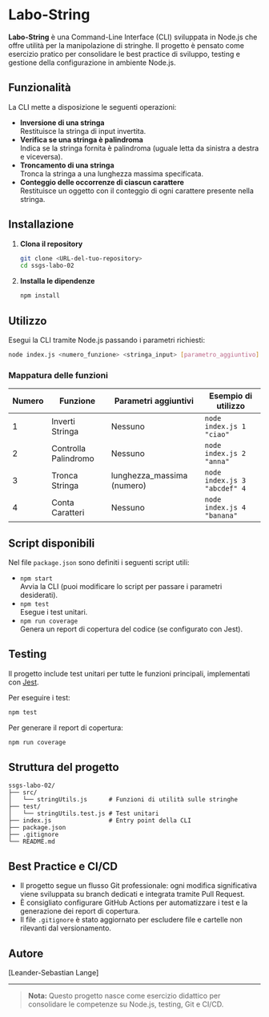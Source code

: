 # Labo-String

**Labo-String** è una Command-Line Interface (CLI) sviluppata in Node.js che offre utilità per la manipolazione di stringhe. Il progetto è pensato come esercizio pratico per consolidare le best practice di sviluppo, testing e gestione della configurazione in ambiente Node.js.

## Funzionalità

La CLI mette a disposizione le seguenti operazioni:

- **Inversione di una stringa**  
  Restituisce la stringa di input invertita.
- **Verifica se una stringa è palindroma**  
  Indica se la stringa fornita è palindroma (uguale letta da sinistra a destra e viceversa).
- **Troncamento di una stringa**  
  Tronca la stringa a una lunghezza massima specificata.
- **Conteggio delle occorrenze di ciascun carattere**  
  Restituisce un oggetto con il conteggio di ogni carattere presente nella stringa.

## Installazione

1. **Clona il repository**
   ```sh
   git clone <URL-del-tuo-repository>
   cd ssgs-labo-02
   ```

2. **Installa le dipendenze**
   ```sh
   npm install
   ```

## Utilizzo

Esegui la CLI tramite Node.js passando i parametri richiesti:

```sh
node index.js <numero_funzione> <stringa_input> [parametro_aggiuntivo]
```

### Mappatura delle funzioni

| Numero | Funzione                | Parametri aggiuntivi         | Esempio di utilizzo                                 |
|--------|------------------------|------------------------------|-----------------------------------------------------|
| 1      | Inverti Stringa        | Nessuno                      | `node index.js 1 "ciao"`                            |
| 2      | Controlla Palindromo   | Nessuno                      | `node index.js 2 "anna"`                            |
| 3      | Tronca Stringa         | lunghezza_massima (numero)   | `node index.js 3 "abcdef" 4`                        |
| 4      | Conta Caratteri        | Nessuno                      | `node index.js 4 "banana"`                          |

## Script disponibili

Nel file `package.json` sono definiti i seguenti script utili:

- `npm start`  
  Avvia la CLI (puoi modificare lo script per passare i parametri desiderati).
- `npm test`  
  Esegue i test unitari.
- `npm run coverage`  
  Genera un report di copertura del codice (se configurato con Jest).

## Testing

Il progetto include test unitari per tutte le funzioni principali, implementati con [Jest](https://jestjs.io/).

Per eseguire i test:
```sh
npm test
```

Per generare il report di copertura:
```sh
npm run coverage
```

## Struttura del progetto

```
ssgs-labo-02/
├── src/
│   └── stringUtils.js      # Funzioni di utilità sulle stringhe
├── test/
│   └── stringUtils.test.js # Test unitari
├── index.js                # Entry point della CLI
├── package.json
├── .gitignore
└── README.md
```

## Best Practice e CI/CD

- Il progetto segue un flusso Git professionale: ogni modifica significativa viene sviluppata su branch dedicati e integrata tramite Pull Request.
- È consigliato configurare GitHub Actions per automatizzare i test e la generazione dei report di copertura.
- Il file `.gitignore` è stato aggiornato per escludere file e cartelle non rilevanti dal versionamento.

## Autore

[Leander-Sebastian Lange]

---

> **Nota:** Questo progetto nasce come esercizio didattico per consolidare le competenze su Node.js, testing, Git e CI/CD.